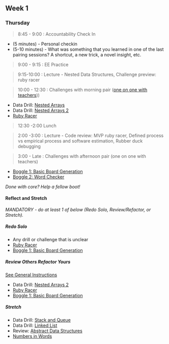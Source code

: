 ## Week 1

### Thursday

> 8:45 - 9:00 : Accountability Check In

- (5 minutes) - Personal checkin
- (5-10 minutes) - What was something that you learned in one of the last pairing sessions?  A shortcut, a new trick, a novel insight, etc.

> 9:00 - 9:15 : EE Practice

> 9:15-10:00 : Lecture - Nested Data Structures, Challenge preview: ruby racer

> 10:00 - 12:30 : Challenges with morning pair ([one on one with teachers](https://docs.google.com/a/devbootcamp.com/spreadsheet/ccc?key=0AozpO5yzg9E6dEdEWVhhME8yeVYzd1V4am9qMTVjX2c&usp=sharing#gid=0)))

- Data Drill: [Nested Arrays](https://github.com/sea-lions-2014/data-drill-nested-arrays-challenge)
- Data Drill: [Nested Arrays 2](https://github.com/sea-lions-2014/nested-arrays-2-ruby-for-conversion-and-seeding-challenge)
- [Ruby Racer](https://github.com/sea-lions-2014/ruby-racer-1-outrageous-fortune-challenge)

> 12:30 -2:00 Lunch

> 2:00 -3:00 : Lecture - Code review: MVP ruby racer, Defined process vs empirical process and software estimation, Rubber duck debugging

> 3:00 - Late : Challenges with afternoon pair (one on one with teachers)

- [Boggle 1: Basic Board Generation](https://github.com/sea-lions-2014/boggle-1-basic-board-generation-challenge)
- [Boggle 2: Word Checker](https://github.com/sea-lions-2014/boggle-2-word-checker-challenge)

*Done with core? Help a fellow boot!*

#### Reflect and Stretch

*MANDATORY - do at least 1 of below (Redo Solo, Review/Refactor, or Stretch).*

##### Redo Solo

- Any drill or challenge that is unclear
- [Ruby Racer](https://github.com/sea-lions-2014/ruby-racer-1-outrageous-fortune-challenge)
- [Boggle 1: Basic Board Generation](https://github.com/sea-lions-2014/boggle-1-basic-board-generation-challenge)

##### Review Others Refactor Yours

[See General Instructions](https://github.com/sea-lions-2014/review-others-refactor-yours-challenge)

- Data Drill: [Nested Arrays 2](https://github.com/sea-lions-2014/nested-arrays-2-ruby-for-conversion-and-seeding-challenge)
- [Ruby Racer](https://github.com/sea-lions-2014/ruby-racer-1-outrageous-fortune-challenge)
- [Boggle 1: Basic Board Generation](https://github.com/sea-lions-2014/boggle-1-basic-board-generation-challenge)


##### Stretch


- Data Drill: [Stack and Queue](https://github.com/sea-lions-2014/data-drill-stack-and-queue-challenge)
- Data Drill: [Linked List](https://github.com/sea-lions-2014/data-drill-linked-list-challenge)
- Review: [Abstract Data Structures](https://github.com/sea-lions-2014/review-abstract-data-structures-challenge)
- [Numbers in Words](https://github.com/sea-lions-2014/numbers-in-words-challenge)


